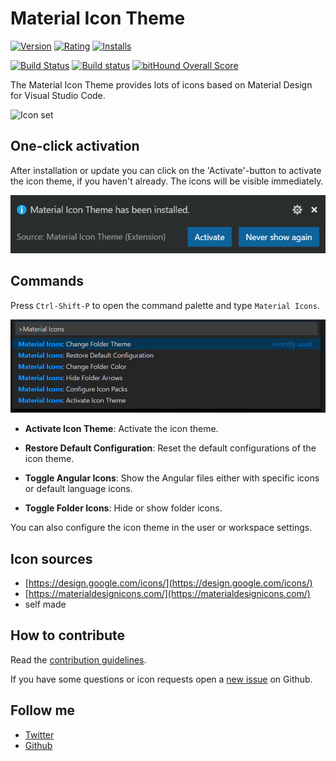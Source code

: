 # Material Icon Theme

[![Version](http://vsmarketplacebadge.apphb.com/version/PKief.material-icon-theme.svg)](https://marketplace.visualstudio.com/items?itemName=PKief.material-icon-theme)
[![Rating](https://vsmarketplacebadge.apphb.com/rating/PKief.material-icon-theme.svg)](https://marketplace.visualstudio.com/items?itemName=PKief.material-icon-theme)
[![Installs](https://vsmarketplacebadge.apphb.com/installs/PKief.material-icon-theme.svg)](https://marketplace.visualstudio.com/items?itemName=PKief.material-icon-theme)

[![Build Status](https://travis-ci.org/PKief/vscode-material-icon-theme.svg?branch=master)](https://travis-ci.org/PKief/vscode-material-icon-theme)
[![Build status](https://ci.appveyor.com/api/projects/status/hfs29gk8t7wqa5i8?svg=true)](https://ci.appveyor.com/project/PKief/vscode-material-icon-theme)
[![bitHound Overall Score](https://www.bithound.io/github/PKief/vscode-material-icon-theme/badges/score.svg)](https://www.bithound.io/github/PKief/vscode-material-icon-theme)


The Material Icon Theme provides lots of icons based on Material Design for Visual Studio Code.

![Icon set](https://raw.githubusercontent.com/PKief/vscode-material-icon-theme/master/images/iconset.png)

## One-click activation
After installation or update you can click on the 'Activate'-button to activate the icon theme, if you haven't already. The icons will be visible immediately.

![activation](https://raw.githubusercontent.com/PKief/vscode-material-icon-theme/master/images/oneclickactivation.png)


## Commands
Press `Ctrl-Shift-P` to open the command palette and type `Material Icons`.

![commands](https://raw.githubusercontent.com/PKief/vscode-material-icon-theme/master/images/commandPalette.png)

- **Activate Icon Theme**: Activate the icon theme.

- **Restore Default Configuration**: Reset the default configurations of the icon theme.

- **Toggle Angular Icons**: Show the Angular files either with specific icons or default language icons.

- **Toggle Folder Icons**: Hide or show folder icons.

You can also configure the icon theme in the user or workspace settings.

## Icon sources
* [https://design.google.com/icons/](https://design.google.com/icons/)
* [https://materialdesignicons.com/](https://materialdesignicons.com/)
* self made

## How to contribute

Read the [contribution guidelines](https://github.com/PKief/vscode-material-icon-theme/blob/master/CONTRIBUTING.md).

If you have some questions or icon requests open a [new issue](https://github.com/PKief/vscode-material-icon-theme/issues/new) on Github.

## Follow me
- [Twitter](https://twitter.com/PhilippKief)
- [Github](https://github.com/PKief)